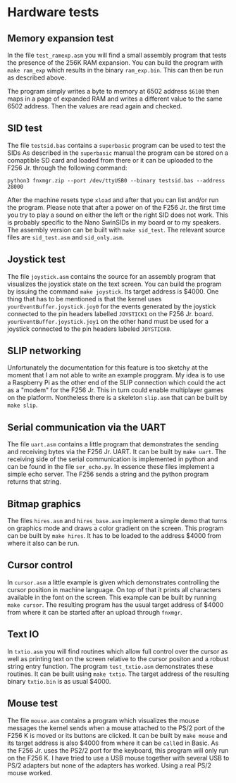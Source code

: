 # Hardware tests

## Memory expansion test

In the file `test_ramexp.asm` you will find a small assembly program that tests the presence of the 256K RAM expansion. You can
build the program with `make ram_exp` which results in the binary `ram_exp.bin`. This can then be run as described above.

The program simply writes a byte to memory at 6502 address `$6100` then maps in a page of expanded RAM and writes a different 
value to the same 6502 address. Then the values are read again and checked.

## SID test

The file `testsid.bas` contains a `superbasic` program can be used to test the SIDs As described in the `superbasic` manual the program 
can be stored on a comaptible SD card and loaded from there or it can be uploaded to the F256 Jr. through the following command:

`python3 fnxmgr.zip --port /dev/ttyUSB0 --binary testsid.bas --address 28000`

After the machine resets type `xload` and after that you can list and/or run the program. Please note that after a power on of the F256 Jr.
the first time you try to play a sound on either the left or the right SID does not work. This is probably specific to the Nano SwinSIDs in 
my board or to my speakers. The assembly version can be built with `make sid_test`. The relevant source files are `sid_test.asm` and 
`sid_only.asm`. 

## Joystick test

The file `joystick.asm` contains the source for an assembly program that visualizes the joystick state on the text screen. You can build
the program by issuing the command `make joystick`. Its target address is $4000. One thing that has to be mentioned is that the kernel
uses `yourEventBuffer.joystick.joy0` for the events generated by the joystick connected to the pin headers labelled `JOYSTICK1` on the 
F256 Jr. board. `yourEventBuffer.joystick.joy1` on the other hand must be used for a joystick connected to the pin headers labeled 
`JOYSTICK0`.

## SLIP networking

Unfortunately the documentation for this feature is too sketchy at the moment that I am not able to write an example proggram. My idea
is to use a Raspberry Pi as the other end of the SLIP connection which could the act as a "modem" for the F256 Jr. This in turn could
enable multiplayer games on the platform. Nontheless there is a skeleton `slip.asm` that can be built by `make slip`.

## Serial communication via the UART

The file `uart.asm` contains a little program that demonstrates the sending and receiving bytes via the F256 Jr. UART. It
can be built by `make uart`. The receiving side of the serial communication is implemented in python and can be found in the file 
`ser_echo.py`. In essence these files implement a simple echo server. The F256 sends a string and the python program returns that
string.

## Bitmap graphics

The files `hires.asm` and  `hires_base.asm` implement a simple demo that turns on graphics mode and draws a color gradient on the screen.
This program can be built by `make hires`. It has to be loaded to the address $4000 from where it also can be run.

## Cursor control

In `cursor.asm` a little example is given which demonstrates controlling the cursor position in machine language. On top of that it
prints all characters available in the font on the screen. This example can be built by running `make cursor`. The resulting program
has the usual target address of $4000 from where it can be started after an upload through `fnxmgr`.

## Text IO
In `txtio.asm` you will find routines which allow full control over the cursor as well as printing text on the screen relative to the
cursor positon and a robust string entry function. The program `test_txtio.asm` demonstrates these routines. It can be built using
`make txtio`. The target address of the resulting binary `txtio.bin` is as usual $4000.

## Mouse test

The file `mouse.asm` contains a program which visualizes the mouse messages the kernel sends when a mouse attached to the PS/2 port 
of the F256 K is moved or its buttons are clicked. It can be built by `make mouse` and its target address is also $4000 from where it
can be `call`ed in Basic. As the F256 Jr. uses the PS2/2 port for the keyboard, this program will only run on the F256 K. I have tried 
to use a USB mouse together with several USB to PS/2 adapters but none of the adapters has worked. Using a real PS/2 mouse worked.